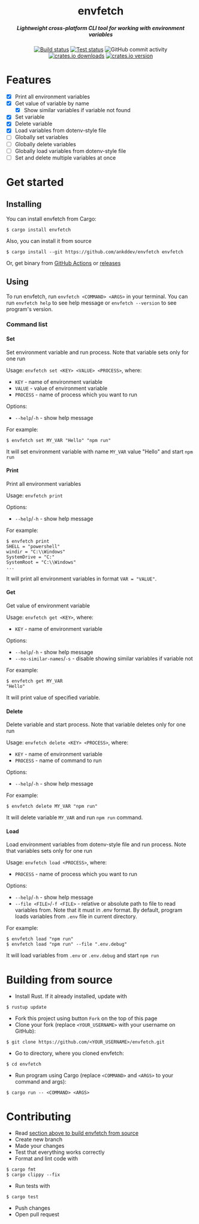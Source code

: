 <h1 align="center">envfetch</h1>
<h5 align="center">Lightweight cross-platform CLI tool for working with environment variables</h5>
<div align="center">
    <a href="https://github.com/ankddev/envfetch/actions/workflows/build.yml"><img src="https://github.com/ankddev/envfetch/actions/workflows/build.yml/badge.svg" alt="Build status"/></a>
    <a href="https://github.com/ankddev/envfetch/actions/workflows/test.yml"><img src="https://github.com/ankddev/envfetch/actions/workflows/test.yml/badge.svg" alt="Test status"/></a>
    <img alt="GitHub commit activity" src="https://img.shields.io/github/commit-activity/w/ankddev/envfetch">
    <a href="https://crates.io/crates/envfetch"><img src="https://img.shields.io/crates/d/envfetch" alt="crates.io downloads"/></a>
    <a href="https://crates.io/crates/envfetch"><img src="https://img.shields.io/crates/v/envfetch" alt="crates.io version"/></a>
</div>

# Features
- [x] Print all environment variables
- [x] Get value of variable by name
    - [x] Show similar variables if variable not found
- [x] Set variable
- [x] Delete variable
- [x] Load variables from dotenv-style file
- [ ] Globally set variables
- [ ] Globally delete variables
- [ ] Globally load variables from dotenv-style file
- [ ] Set and delete multiple variables at once
# Get started
## Installing
You can install envfetch from Cargo:
```shell
$ cargo install envfetch
```
Also, you can install it from source
```shell
$ cargo install --git https://github.com/ankddev/envfetch envfetch
```
Or, get binary from [GitHub Actions](https://github.com/ankddev/envfetch/actions/) or [releases](https://github.com/ankddev/envfetch/releases/)
## Using
To run envfetch, run `envfetch <COMMAND> <ARGS>` in your terminal.
You can run `envfetch help` to see help message or `envfetch --version` to see program's version.
### Command list
#### Set
Set environment variable and run process. Note that variable sets only for one run

Usage:
`envfetch set <KEY> <VALUE> <PROCESS>`, where:
- `KEY` - name of environment variable
- `VALUE` - value of environment variable
- `PROCESS` - name of process which you want to run

Options:
- `--help`/`-h` - show help message

For example:
```shell
$ envfetch set MY_VAR "Hello" "npm run"
```
It will set environment variable with name `MY_VAR` value "Hello" and start `npm run`

#### Print
Print all environment variables

Usage:
`envfetch print`

Options:
- `--help`/`-h` - show help message

For example:
```shell
$ envfetch print
SHELL = "powershell"
windir = "C:\\Windows"
SystemDrive = "C:"
SystemRoot = "C:\\Windows"
...
```
It will print all environment variables in format `VAR = "VALUE"`.
#### Get
Get value of environment variable

Usage:
`envfetch get <KEY>`, where:
- `KEY` - name of environment variable

Options:
- `--help`/`-h` - show help message
- `--no-similar-names`/`-s` - disable showing similar variables if variable not

For example:
```shell
$ envfetch get MY_VAR
"Hello"
```
It will print value of specified variable.
#### Delete
Delete variable and start process. Note that variable deletes only for one run

Usage:
`envfetch delete <KEY> <PROCESS>`, where:
- `KEY` - name of environment variable
- `PROCESS` - name of command to run

Options:
- `--help`/`-h` - show help message

For example:
```shell
$ envfetch delete MY_VAR "npm run"
```
It will delete variable `MY_VAR` and run `npm run` command.
#### Load
Load environment variables from dotenv-style file and run process. Note that variables sets only for one run

Usage:
`envfetch load <PROCESS>`, where:
- `PROCESS` - name of process which you want to run

Options:
- `--help`/`-h` - show help message
- `--file <FILE>`/`-f <FILE>` - relative or absolute path to file to read variables from. Note that it must in .env format.
By default, program loads variables from `.env` file in current directory.

For example:
```shell
$ envfetch load "npm run"
$ envfetch load "npm run" --file ".env.debug"
```
It will load variables from `.env` or `.env.debug` and start `npm run`
# Building from source
- Install Rust. If it already installed, update with
```shell
$ rustup update
```
- Fork this project using button `Fork` on the top of this page
- Clone your fork (replace `<YOUR_USERNAME>` with your username on GitHub):
```shell
$ git clone https://github.com/<YOUR_USERNAME>/envfetch.git
```
- Go to directory, where you cloned envfetch:
```shell
$ cd envfetch
```
- Run program using Cargo (replace `<COMMAND>` and `<ARGS>` to your command and args):
```shell
$ cargo run -- <COMMAND> <ARGS>
```
# Contributing
- Read [section above to build envfetch from source](#building-from-source)
- Create new branch
- Made your changes
- Test that everything works correctly
- Format and lint code with
```shell
$ cargo fmt
$ cargo clippy --fix
```
- Run tests with
```shell
$ cargo test
```
- Push changes
- Open pull request
